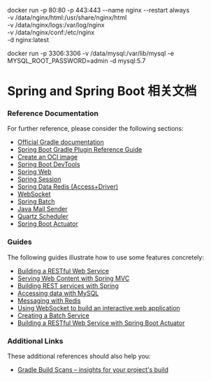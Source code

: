 docker run -p 80:80 -p 443:443 --name nginx --restart always \
-v   /data/nginx/html:/usr/share/nginx/html \
-v   /data/nginx/logs:/var/log/nginx \
-v   /data/nginx/conf:/etc/nginx \
-d nginx:latest


docker run  -p 3306:3306 -v /data/mysql:/var/lib/mysql  -e MYSQL_ROOT_PASSWORD=admin -d mysql:5.7


# Spring and Spring Boot 相关文档

### Reference Documentation
For further reference, please consider the following sections:

* [Official Gradle documentation](https://docs.gradle.org)
* [Spring Boot Gradle Plugin Reference Guide](https://docs.spring.io/spring-boot/docs/3.1.0/gradle-plugin/reference/html/)
* [Create an OCI image](https://docs.spring.io/spring-boot/docs/3.1.0/gradle-plugin/reference/html/#build-image)
* [Spring Boot DevTools](https://docs.spring.io/spring-boot/docs/3.1.0/reference/htmlsingle/#using.devtools)
* [Spring Web](https://docs.spring.io/spring-boot/docs/3.1.0/reference/htmlsingle/#web)
* [Spring Session](https://docs.spring.io/spring-session/reference/)
* [Spring Data Redis (Access+Driver)](https://docs.spring.io/spring-boot/docs/3.1.0/reference/htmlsingle/#data.nosql.redis)
* [WebSocket](https://docs.spring.io/spring-boot/docs/3.1.0/reference/htmlsingle/#messaging.websockets)
* [Spring Batch](https://docs.spring.io/spring-boot/docs/3.1.0/reference/htmlsingle/#howto.batch)
* [Java Mail Sender](https://docs.spring.io/spring-boot/docs/3.1.0/reference/htmlsingle/#io.email)
* [Quartz Scheduler](https://docs.spring.io/spring-boot/docs/3.1.0/reference/htmlsingle/#io.quartz)
* [Spring Boot Actuator](https://docs.spring.io/spring-boot/docs/3.1.0/reference/htmlsingle/#actuator)

### Guides
The following guides illustrate how to use some features concretely:

* [Building a RESTful Web Service](https://spring.io/guides/gs/rest-service/)
* [Serving Web Content with Spring MVC](https://spring.io/guides/gs/serving-web-content/)
* [Building REST services with Spring](https://spring.io/guides/tutorials/rest/)
* [Accessing data with MySQL](https://spring.io/guides/gs/accessing-data-mysql/)
* [Messaging with Redis](https://spring.io/guides/gs/messaging-redis/)
* [Using WebSocket to build an interactive web application](https://spring.io/guides/gs/messaging-stomp-websocket/)
* [Creating a Batch Service](https://spring.io/guides/gs/batch-processing/)
* [Building a RESTful Web Service with Spring Boot Actuator](https://spring.io/guides/gs/actuator-service/)

### Additional Links
These additional references should also help you:

* [Gradle Build Scans – insights for your project's build](https://scans.gradle.com#gradle)

